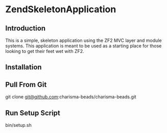 ZendSkeletonApplication
=======================

Introduction
------------
This is a simple, skeleton application using the ZF2 MVC layer and module
systems. This application is meant to be used as a starting place for those
looking to get their feet wet with ZF2.


Installation
------------

Pull From Git
--------------------
git clone git@github.com:charisma-beads/charisma-beads.git

Run Setup Script
--------------------
bin/setup.sh

